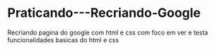 # Praticando---Recriando-Google
Recriando pagina do google com html e css com foco em ver e testa funcionalidades basicas do html e css

